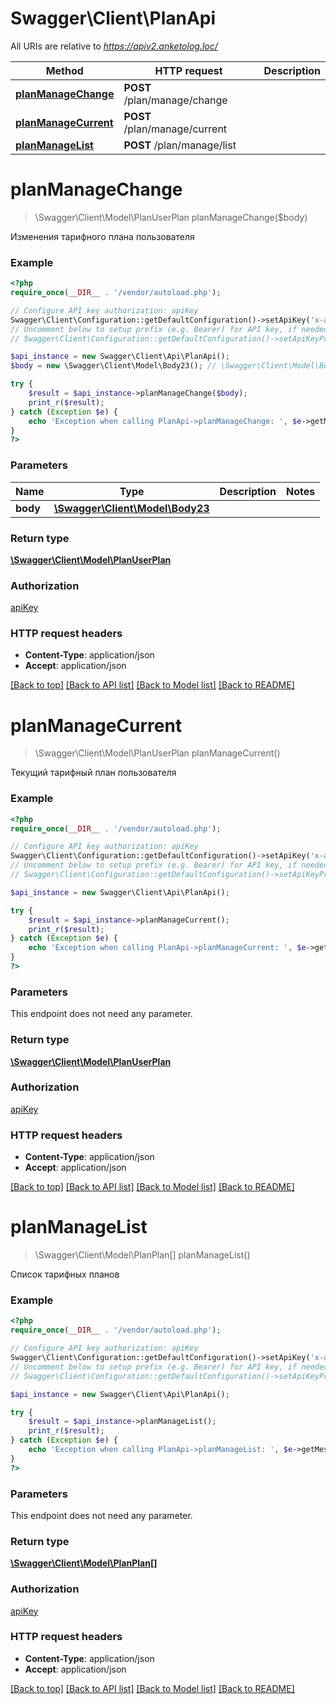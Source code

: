 # Swagger\Client\PlanApi

All URIs are relative to *https://apiv2.anketolog.loc/*

Method | HTTP request | Description
------------- | ------------- | -------------
[**planManageChange**](PlanApi.md#planManageChange) | **POST** /plan/manage/change | 
[**planManageCurrent**](PlanApi.md#planManageCurrent) | **POST** /plan/manage/current | 
[**planManageList**](PlanApi.md#planManageList) | **POST** /plan/manage/list | 


# **planManageChange**
> \Swagger\Client\Model\PlanUserPlan planManageChange($body)



Изменения тарифного плана пользователя

### Example
```php
<?php
require_once(__DIR__ . '/vendor/autoload.php');

// Configure API key authorization: apiKey
Swagger\Client\Configuration::getDefaultConfiguration()->setApiKey('x-anketolog-apikey', 'YOUR_API_KEY');
// Uncomment below to setup prefix (e.g. Bearer) for API key, if needed
// Swagger\Client\Configuration::getDefaultConfiguration()->setApiKeyPrefix('x-anketolog-apikey', 'Bearer');

$api_instance = new Swagger\Client\Api\PlanApi();
$body = new \Swagger\Client\Model\Body23(); // \Swagger\Client\Model\Body23 | 

try {
    $result = $api_instance->planManageChange($body);
    print_r($result);
} catch (Exception $e) {
    echo 'Exception when calling PlanApi->planManageChange: ', $e->getMessage(), PHP_EOL;
}
?>
```

### Parameters

Name | Type | Description  | Notes
------------- | ------------- | ------------- | -------------
 **body** | [**\Swagger\Client\Model\Body23**](../Model/\Swagger\Client\Model\Body23.md)|  |

### Return type

[**\Swagger\Client\Model\PlanUserPlan**](../Model/PlanUserPlan.md)

### Authorization

[apiKey](../../README.md#apiKey)

### HTTP request headers

 - **Content-Type**: application/json
 - **Accept**: application/json

[[Back to top]](#) [[Back to API list]](../../README.md#documentation-for-api-endpoints) [[Back to Model list]](../../README.md#documentation-for-models) [[Back to README]](../../README.md)

# **planManageCurrent**
> \Swagger\Client\Model\PlanUserPlan planManageCurrent()



Текущий тарифный план пользователя

### Example
```php
<?php
require_once(__DIR__ . '/vendor/autoload.php');

// Configure API key authorization: apiKey
Swagger\Client\Configuration::getDefaultConfiguration()->setApiKey('x-anketolog-apikey', 'YOUR_API_KEY');
// Uncomment below to setup prefix (e.g. Bearer) for API key, if needed
// Swagger\Client\Configuration::getDefaultConfiguration()->setApiKeyPrefix('x-anketolog-apikey', 'Bearer');

$api_instance = new Swagger\Client\Api\PlanApi();

try {
    $result = $api_instance->planManageCurrent();
    print_r($result);
} catch (Exception $e) {
    echo 'Exception when calling PlanApi->planManageCurrent: ', $e->getMessage(), PHP_EOL;
}
?>
```

### Parameters
This endpoint does not need any parameter.

### Return type

[**\Swagger\Client\Model\PlanUserPlan**](../Model/PlanUserPlan.md)

### Authorization

[apiKey](../../README.md#apiKey)

### HTTP request headers

 - **Content-Type**: application/json
 - **Accept**: application/json

[[Back to top]](#) [[Back to API list]](../../README.md#documentation-for-api-endpoints) [[Back to Model list]](../../README.md#documentation-for-models) [[Back to README]](../../README.md)

# **planManageList**
> \Swagger\Client\Model\PlanPlan[] planManageList()



Список тарифных планов

### Example
```php
<?php
require_once(__DIR__ . '/vendor/autoload.php');

// Configure API key authorization: apiKey
Swagger\Client\Configuration::getDefaultConfiguration()->setApiKey('x-anketolog-apikey', 'YOUR_API_KEY');
// Uncomment below to setup prefix (e.g. Bearer) for API key, if needed
// Swagger\Client\Configuration::getDefaultConfiguration()->setApiKeyPrefix('x-anketolog-apikey', 'Bearer');

$api_instance = new Swagger\Client\Api\PlanApi();

try {
    $result = $api_instance->planManageList();
    print_r($result);
} catch (Exception $e) {
    echo 'Exception when calling PlanApi->planManageList: ', $e->getMessage(), PHP_EOL;
}
?>
```

### Parameters
This endpoint does not need any parameter.

### Return type

[**\Swagger\Client\Model\PlanPlan[]**](../Model/PlanPlan.md)

### Authorization

[apiKey](../../README.md#apiKey)

### HTTP request headers

 - **Content-Type**: application/json
 - **Accept**: application/json

[[Back to top]](#) [[Back to API list]](../../README.md#documentation-for-api-endpoints) [[Back to Model list]](../../README.md#documentation-for-models) [[Back to README]](../../README.md)

